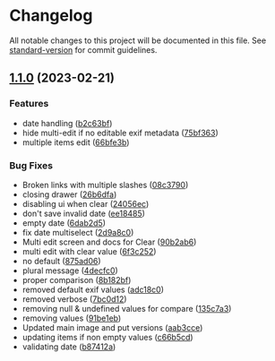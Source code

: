 # Changelog

All notable changes to this project will be documented in this file. See [standard-version](https://github.com/conventional-changelog/standard-version) for commit guidelines.

## [1.1.0](https://github.com/amplience/dc-extension-media-gallery/compare/v1.0.0...v1.1.0) (2023-02-21)


### Features

* date handling ([b2c63bf](https://github.com/amplience/dc-extension-media-gallery/commit/b2c63bfa429d84a80c42f6dbdbf0f66d3caeb62b))
* hide multi-edit if no editable exif metadata ([75bf363](https://github.com/amplience/dc-extension-media-gallery/commit/75bf36319681d360101b053f122789100f46beaf))
* multiple items edit ([66bfe3b](https://github.com/amplience/dc-extension-media-gallery/commit/66bfe3bee85f11cb7b399e6a51a001ceb673dcdf))


### Bug Fixes

* Broken links with multiple slashes ([08c3790](https://github.com/amplience/dc-extension-media-gallery/commit/08c3790ff9f39c2d604416b3ccaed190a699fa56))
* closing drawer ([26b6dfa](https://github.com/amplience/dc-extension-media-gallery/commit/26b6dfa947bc673a76f20642df5b3f29a5d8dfa9))
* disabling ui when clear ([24056ec](https://github.com/amplience/dc-extension-media-gallery/commit/24056ec140a8886dbc6e3078e2d0331fe503ec6d))
* don't save invalid date ([ee18485](https://github.com/amplience/dc-extension-media-gallery/commit/ee1848514aaf4bbab59e4e52cb1bb65bbaa57740))
* empty date ([6dab2d5](https://github.com/amplience/dc-extension-media-gallery/commit/6dab2d5ee0b52df069dcd488589c8e3b7dc958e9))
* fix date multiselect ([2d9a8c0](https://github.com/amplience/dc-extension-media-gallery/commit/2d9a8c036bc990ee395d863f38b6f781ddf94f90))
* Multi edit screen and docs for Clear ([90b2ab6](https://github.com/amplience/dc-extension-media-gallery/commit/90b2ab6fb6998a4774c3f5fd6f9c89e98ffe8bd1))
* multi edit with clear value ([6f3c252](https://github.com/amplience/dc-extension-media-gallery/commit/6f3c252f82d57241432aa096fd4023374b90c52b))
* no default ([875ad06](https://github.com/amplience/dc-extension-media-gallery/commit/875ad060f5f8c15a402af040850ecdeda64aeafe))
* plural message ([4decfc0](https://github.com/amplience/dc-extension-media-gallery/commit/4decfc0ddb57110a33bfb84cf2146860e405ecca))
* proper comparison ([8b182bf](https://github.com/amplience/dc-extension-media-gallery/commit/8b182bf979993632f89ae61c80601ae45f12eed5))
* removed default exif values ([adc18c0](https://github.com/amplience/dc-extension-media-gallery/commit/adc18c0ae9297678b0a667a255fee6c057586103))
* removed verbose ([7bc0d12](https://github.com/amplience/dc-extension-media-gallery/commit/7bc0d12675499eef1cb0b3ec7319eae7078e83bb))
* removing null & undefined values for compare ([135c7a3](https://github.com/amplience/dc-extension-media-gallery/commit/135c7a3ef9c388f53c719c0ddd3ebd652c072d5f))
* removing values ([91be1eb](https://github.com/amplience/dc-extension-media-gallery/commit/91be1eb22961e089902aaade743e41bd68b951ed))
* Updated main image and put versions ([aab3cce](https://github.com/amplience/dc-extension-media-gallery/commit/aab3cce36b7e24fa2529c16386f096232142973f))
* updating items if non empty values ([c66b5cd](https://github.com/amplience/dc-extension-media-gallery/commit/c66b5cde94222605ac0146906fa062a2cc72c9d6))
* validating date ([b87412a](https://github.com/amplience/dc-extension-media-gallery/commit/b87412aa8bd5d10dea1dc9877c7f443416ba240b))
